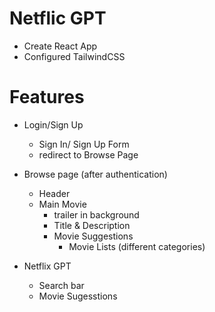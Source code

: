 # Netflic GPT

- Create React App
- Configured TailwindCSS

# Features
- Login/Sign Up
    - Sign In/ Sign Up Form
    - redirect to Browse Page
- Browse page (after authentication)
    - Header
    - Main Movie
        - trailer in background
        - Title & Description
        - Movie Suggestions
            - Movie Lists (different categories)

- Netflix GPT
    - Search bar
    - Movie Sugesstions